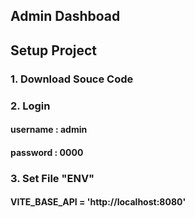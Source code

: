 ## Admin Dashboad

## Setup Project
   ### 1. Download Souce Code
   ### 2. Login 
   ####    username : admin
   ####    password : 0000 

   ### 3. Set File "ENV" 
   ####   VITE_BASE_API = 'http://localhost:8080'